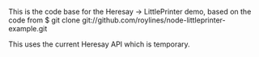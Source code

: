 This is the code base for the Heresay -> LittlePrinter demo, based on the code from $ git clone git://github.com/roylines/node-littleprinter-example.git

This uses the current Heresay API which is temporary.